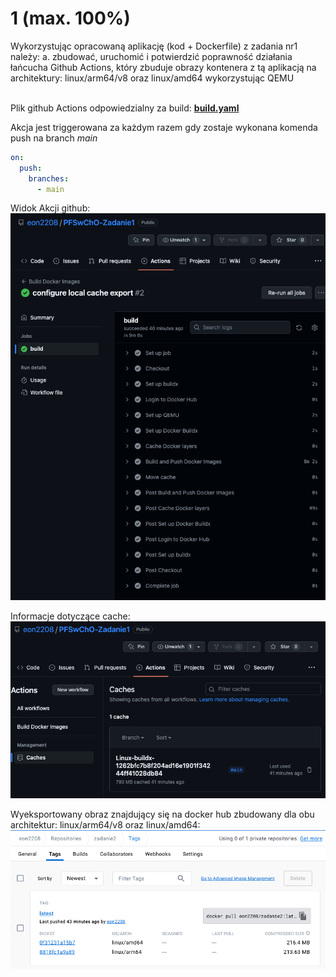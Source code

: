 # 1 (max. 100%) 
Wykorzystując opracowaną aplikację (kod + Dockerfile) z zadania nr1 należy:  a. zbudować, uruchomić i potwierdzić poprawność działania łańcucha Github Actions, który zbuduje obrazy kontenera z tą aplikacją na architektury: linux/arm64/v8 oraz linux/amd64 wykorzystując QEMU
<br><br>

Plik github Actions odpowiedzialny za build: **[build.yaml](.github/workflows/build.yaml)** 

Akcja jest triggerowana za każdym razem gdy zostaje wykonana komenda push na branch *main*

```yaml
on:
  push:
    branches:
      - main
```

Widok Akcji github:
![img_6.png](img_6.png)

Informacje dotyczące cache:
![img_7.png](img_7.png)

Wyeksportowany obraz znajdujący się na docker hub zbudowany dla obu architektur: linux/arm64/v8 oraz linux/amd64:
![img_8.png](img_8.png)
